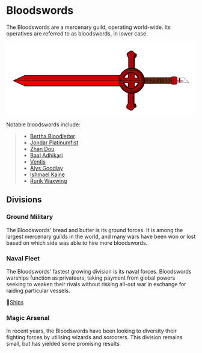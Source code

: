 # Bloodswords

The Bloodswords are a mercenary guild, operating world-wide. Its operatives are referred to as bloodswords, in lower case.

![](emblem.png)

Notable bloodswords include:
> - [Bertha Bloodletter](../../people/pirates/bertha_bloodletter)
> - [Jondar Platinumfist](../../people/pirates/jondar_platinumfist)
> - [Zhan Dou](../../people/pirates/zhan_dou)
> - [Baal Adhikari](../../people/pirates/baal_adhikari)
> - [Ventis](../../people/pirates/ventis)
> - [Alys Goodlay](../../people/pirates/alys_goodlay)
> - [Ishmael Kaine](../../people/pirates/ishmael_kaine)
> - [Rurik Waxwing](../../people/pirates/rurik_waxwing)

## Divisions

### Ground Military

The Bloodswords' bread and butter is its ground forces. It is among the largest mercenary guilds in the world, and many wars have been won or lost based on which side was able to hire more bloodswords.

### Naval Fleet

The Bloodswords' fastest growing division is its naval forces. Bloodswords warships function as privateers, taking payment from global powers seeking to weaken their rivals without risking all-out war in exchange for raiding particular vessels. 

📑[Ships](ships)

### Magic Arsenal

In recent years, the Bloodswords have been looking to diversity their fighting forces by utilising wizards and sorcorers. This division remains small, but has yielded some promising results.
